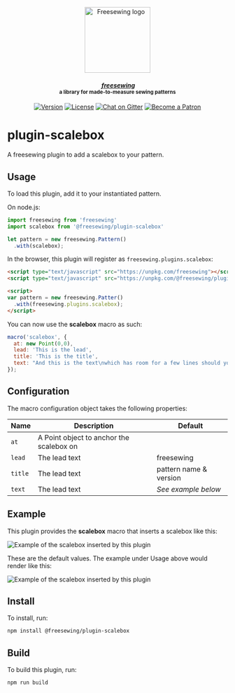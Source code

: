 <p align="center">
  <a title="Go to freesewing.org" href="https://freesewing.org/"><img src="https://freesewing.org/img/logo/black.svg" align="center" width="150px" alt="Freesewing logo"/></a>
</p>
<h4 align="center"><em>&nbsp;<a title="Go to freesewing.org" href="https://freesewing.org/">freesewing</a></em>
<br><sup>a library for made-to-measure sewing patterns</sup>
</h4>
<p align="center">
  <a href="https://www.npmjs.com/package/@freesewing/plugin-scalebox"><img src="https://badgen.net/npm/v/@freesewing/plugin-scalebox" alt="Version"></a>
  <a href="https://www.npmjs.com/package/@freesewing/plugin-scalebox"><img src="https://badgen.net/npm/license/@freesewing/plugin-scalebox" alt="License"></a>
  <a href="https://gitter.im/freesewing/freesewing"><img src="https://badgen.net/badge/chat/on%20Gitter/cyan" alt="Chat on Gitter"></a>
  <a href="https://freesewing.org/patrons/join"><img src="https://badgen.net/badge/become/a%20Patron/FF5B77" alt="Become a Patron"></a>
</p>

# plugin-scalebox

A freesewing plugin to add a scalebox to your pattern.

## Usage

To load this plugin, add it to your instantiated pattern.

On node.js:

```js
import freesewing from 'freesewing'
import scalebox from '@freesewing/plugin-scalebox'

let pattern = new freesewing.Pattern()
  .with(scalebox);
```

In the browser, this plugin will register as `freesewing.plugins.scalebox`:

```html
<script type="text/javascript" src="https://unpkg.com/freesewing"></script>
<script type="text/javascript" src="https://unpkg.com/@freesewing/plugin-scalebox"></script>

<script>
var pattern = new freesewing.Patter()
  .with(freesewing.plugins.scalebox);
</script>
```

You can now use the **scalebox** macro as such:

```js
macro('scalebox', {
  at: new Point(0,0),
  lead: 'This is the lead',
  title: 'This is the title',
  text: "And this is the text\nwhich has room for a few lines should you\nfeel so inclined"
});
```

## Configuration

The macro configuration object takes the following properties:

Name     |  Description                                | Default
---------|---------------------------------------------|-------------------
`at`     |  A Point object to anchor the scalebox on   | 
`lead`   |  The lead text                              | freesewing 
`title`  |  The lead text                              | pattern name & version 
`text`   |  The lead text                              | *See example below*


## Example

This plugin provides the **scalebox** macro that inserts a scalebox like this:

![Example of the scalebox inserted by this plugin](https://github.com/freesewing/plugin-scalebox/raw/master/img/example.png)

These are the default values. The example under Usage above would render like this:

![Example of the scalebox inserted by this plugin](https://github.com/freesewing/plugin-scalebox/raw/master/img/custom.png)

## Install

To install, run:

```sh
npm install @freesewing/plugin-scalebox
```

## Build

To build this plugin, run:

```sh
npm run build
```

